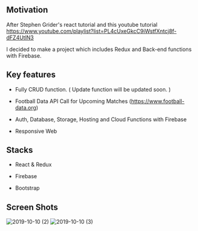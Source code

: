 ## Motivation 

After Stephen Grider's react tutorial and this 
youtube tutorial https://www.youtube.com/playlist?list=PL4cUxeGkcC9iWstfXntcj8f-dFZ4UtlN3

I decided to make a project which includes Redux and Back-end functions with Firebase.

## Key features

- Fully CRUD function. ( Update function will be updated soon. )

- Football Data API Call for Upcoming Matches (https://www.football-data.org)

- Auth, Database, Storage, Hosting and Cloud Functions with Firebase

- Responsive Web

## Stacks

- React & Redux

- Firebase 

- Bootstrap

## Screen Shots

![2019-10-10 (2)](https://user-images.githubusercontent.com/46767604/66565990-8e41ec80-ebaf-11e9-9a5d-0472324224f5.png)
![2019-10-10 (3)](https://user-images.githubusercontent.com/46767604/66565999-9437cd80-ebaf-11e9-8a01-7ce140cc9816.png)



